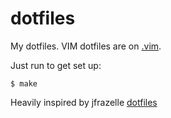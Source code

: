 # dotfiles
My dotfiles. VIM dotfiles are on [.vim](https://github.com/scenting/.vim/).

Just run to get set up:

```console
$ make
```

Heavily inspired by jfrazelle [dotfiles](https://github.com/jfrazelle/dotfiles)
